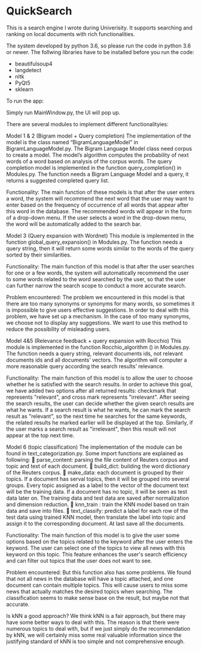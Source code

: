 # QuickSearch
This is a search engine I wrote during Univerisity. It supports searching and ranking on local documents with rich functionalities.

The system developed by python 3.6, so please run the code in python 3.6 or newer. The follwing libraries have to be installed before you run the code:

- beautifulsoup4
- langdetect
- nltk
- PyQt5
- sklearn

To run the app:

Simply run MainWindow.py, the UI will pop up.

There are several modules to implement different functionalityies:

Model 1 & 2 (Bigram model + Query completion)
The implementation of the model is the class named “BigramLanguageModel” in BigramLanguageModel.py. The Bigram Language Model class need corpus to create a model. The model’s algorithm computes the probability of next words of a word based on analysis of the corpus words.
The query completion model is implemented in the function query_completion() in Modules.py. The function needs a Bigram Language Model and a query, it returns a suggested completed query list.

Functionality: 
The main function of these models is that after the user enters a word, the system will recommend the next word that the user may want to enter based on the frequency of occurrence of all words that appear after this word in the database. The recommended words will appear in the form of a drop-down menu. If the user selects a word in the drop-down menu, the word will be automatically added to the search bar.

Model 3 (Query expansion with Wordnet)
This module is implemented in the function global_query_expansion() in Modules.py. The function needs a query string, then it will return some words similar to the words of the query sorted by their similarities. 

Functionality: 
The main function of this model is that after the user searches for one or a few words, the system will automatically recommend the user to some words related to the word searched by the user, so that the user can further narrow the search scope to conduct a more accurate search. 

Problem encountered:
The problem we encountered in this model is that there are too many synonyms or synonyms for many words, so sometimes it is impossible to give users effective suggestions. In order to deal with this problem, we have set up a mechanism. In the case of too many synonyms, we choose not to display any suggestions. We want to use this method to reduce the possibility of misleading users.

Model 4&5 (Relevance feedback + query expansion with Rocchio)
This module is implemented in the function Rocchio_algorithm () in Modules.py. The function needs a query string, relevant documents ids, not relevant documents ids and all documents’ vectors. The algorithm will computer a more reasonable query according the search results’ relevance.

Functionality: 
The main function of this model is to allow the user to choose whether he is satisfied with the search results. In order to achieve this goal, we have added two options after all returned results: checkmark that represents "relevant", and cross mark represents "irrelevant". After seeing the search results, the user can decide whether the given search results are what he wants. If a search result is what he wants, he can mark the search result as "relevant", so the next time he searches for the same keywords, the related results he marked earlier will be displayed at the top. Similarly, if the user marks a search result as "irrelevant", then this result will not appear at the top next time.

Model 6 (topic classification)
The implementation of the module can be found in text_categorization.py. Some import functions are explained as following: 
	parse_content: parsing the file content of Reuters corpus and topic and text of each document.
	build_dict: building the word dictionary of the Reuters corpus.
	make_data: each document is grouped by their topics. If a document has serval topics, then it will be grouped into several groups. Every topic assigned as a label to the vector of the document text will be the training data. If a document has no topic, it will be seen as test data later on. The training data and test data are saved after normalization and dimension reduction.
	knn_train : train the KNN model based on train data and save into files.
	text_classify: predict a label for each row of the test data using trained KNN model, then translate the label into topic and assign it to the corresponding document. At last save all the documents.

Functionality: 
The main function of this model is to give the user some options based on the topics related to the keyword after the user enters the keyword. The user can select one of the topics to view all news with this keyword on this topic. This feature enhances the user's search efficiency and can filter out topics that the user does not want to see. 

Problem encountered: 
But this function also has some problems. We found that not all news in the database will have a topic attached, and one document can contain multiple topics. This will cause users to miss some news that actually matches the desired topics when searching. The classification seems to make sense base on the result, but maybe not that accurate. 

Is kNN a good approach?
We think kNN is a fair approach, but there may have some better ways to deal with this. The reason is that there were numerous topics to deal with, but if we just simply do the recommendation by kNN, we will certainly miss some real valuable information since the justifying standard of kNN is too simple and not comprehensive enough. 

